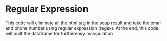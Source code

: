 # Regular Expression
This code will eliminate all the html tag in the soup result and take the email and phone number using regular expression (regex). At the end, this code will built the dataframe for furthereasy manipulation
